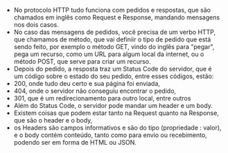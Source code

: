 - No protocolo HTTP tudo funciona com pedidos e respostas, que são chamados em inglês como Request e Response, mandando mensagens nos dois casos. 
- No caso das mensagens de pedidos, você precisa de um verbo HTTP, que chamamos de método, que vai definiir o tipo de pedido que está sendo feito, por exemplo o método GET, vindo do inglês para "pegar", pega um recurso, como um URL para algum local da internet, ou o método POST, que serve para criar um recurso. 
- Depois do pedido, a resposta traz um Status Code do servidor, que é um código sobre o estado do seu pedido, entre esses códigos, estão:
- 200, onde tudo deu certo e sua página foi enviada, 
- 404, onde o servidor não conseguiu encontrar o pedido, 
- 301, que é um redirecionamento para outro local, entre outros
- Além do Status Code, o servidor pode mandar um header e um body. 
- Existem coisas que podem estar tanto na Request quanto na Response, que são o header e o body, 
- os Headers são campos informativos e são do tipo (propriedade : valor), e o body contém conteúdo, tanto como para envio ou recebimento, podendo ser em forma de HTML ou JSON.